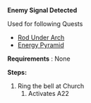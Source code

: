 **Enemy Signal Detected**

Used for following Quests

- [Rod Under Arch](#_m1unnln4nq4t)
- [Energy Pyramid](#_fedfsxv84fwa)

**Requirements** : None

**Steps:**

1. Ring the bell at Church
	1. Activates A22
